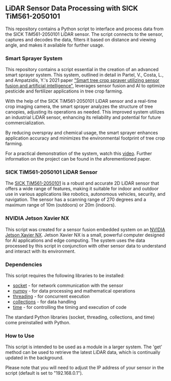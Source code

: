 ## LiDAR Sensor Data Processing with SICK TiM561-2050101 

This repository contains a Python script to interface and process data from the SICK TiM561-2050101 LiDAR sensor. The script connects to the sensor, captures and decodes the data, filters it based on distance and viewing angle, and makes it available for further usage. 

### Smart Sprayer System

This repository contains a script essential in the creation of an advanced smart sprayer system. This system, outlined in detail in Partel, V., Costa, L., and Ampatzidis, Y.'s 2021 paper ["Smart tree crop sprayer utilizing sensor fusion and artificial intelligence"](https://doi.org/10.1016/j.compag.2021.106556), leverages sensor fusion and AI to optimize pesticide and fertilizer applications in tree crop farming.

With the help of the SICK TiM561-2050101 LiDAR sensor and a real-time crop imaging camera, the smart sprayer analyzes the structure of tree canopies, adjusting its operations as needed. This improved system utilizes an industrial LiDAR sensor, enhancing its reliability and potential for future commercialization.

By reducing overspray and chemical usage, the smart sprayer enhances application accuracy and minimizes the environmental footprint of tree crop farming.

For a practical demonstration of the system, watch this [video](https://www.youtube.com/watch?v=qRd4g44b2lk). Further information on the project can be found in the aforementioned paper.

### SICK TiM561-2050101 LiDAR Sensor

The [SICK TiM561-2050101](https://www.sick.com/us/en/lidar-sensors/2d-lidar-sensors/tim/tim561-2050101/p/p369446) is a robust and accurate 2D LiDAR sensor that offers a wide range of features, making it suitable for indoor and outdoor use in various applications like robotics, autonomous vehicles, security, and navigation. The sensor has a scanning range of 270 degrees and a maximum range of 10m (outdoors) or 20m (indoors).

### NVIDIA Jetson Xavier NX

This script was created for a sensor fusion embedded system on an [NVIDIA Jetson Xavier NX](https://developer.nvidia.com/embedded/jetson-xavier-nx-devkit). Jetson Xavier NX is a small, powerful computer designed for AI applications and edge computing. The system uses the data processed by this script in conjunction with other sensor data to understand and interact with its environment.

### Dependencies 

This script requires the following libraries to be installed:

- [socket](https://docs.python.org/3/library/socket.html) - for network communication with the sensor
- [numpy](https://numpy.org/) - for data processing and mathematical operations
- [threading](https://docs.python.org/3/library/threading.html) - for concurrent execution
- [collections](https://docs.python.org/3/library/collections.html) - for data handling
- [time](https://docs.python.org/3/library/time.html) - for controlling the timing and execution of code

The standard Python libraries (socket, threading, collections, and time) come preinstalled with Python.

### How to Use

This script is intended to be used as a module in a larger system. The 'get' method can be used to retrieve the latest LiDAR data, which is continually updated in the background.

Please note that you will need to adjust the IP address of your sensor in the script (default is set to "192.168.0.1").

